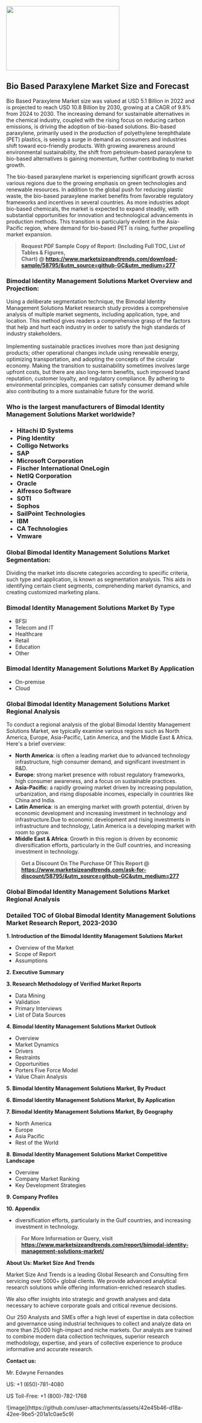 <p><img class="alignnone size-medium wp-image-20088" src="https://ffe5etoiles.com/wp-content/uploads/2024/12/MST1-300x171.png" alt="" width="300" height="171" /></p><h2>Bio Based Paraxylene Market Size and Forecast</h2><p>Bio Based Paraxylene Market size was valued at USD 5.1 Billion in 2022 and is projected to reach USD 10.8 Billion by 2030, growing at a CAGR of 9.8% from 2024 to 2030. The increasing demand for sustainable alternatives in the chemical industry, coupled with the rising focus on reducing carbon emissions, is driving the adoption of bio-based solutions. Bio-based paraxylene, primarily used in the production of polyethylene terephthalate (PET) plastics, is seeing a surge in demand as consumers and industries shift toward eco-friendly products. With growing awareness around environmental sustainability, the shift from petroleum-based paraxylene to bio-based alternatives is gaining momentum, further contributing to market growth.</p><p>The bio-based paraxylene market is experiencing significant growth across various regions due to the growing emphasis on green technologies and renewable resources. In addition to the global push for reducing plastic waste, the bio-based paraxylene market benefits from favorable regulatory frameworks and incentives in several countries. As more industries adopt bio-based chemicals, the market is expected to expand steadily, with substantial opportunities for innovation and technological advancements in production methods. This transition is particularly evident in the Asia-Pacific region, where demand for bio-based PET is rising, further propelling market expansion.</p></p><blockquote id="" class=""><strong>Request PDF Sample Copy of Report: (Including Full TOC, List of Tables &amp; Figures, Chart)&nbsp;@&nbsp;<strong><a href="https://www.marketsizeandtrends.com/download-sample/58795/&utm_source=github-GC&utm_medium=277" target="_blank">https://www.marketsizeandtrends.com/download-sample/58795/&utm_source=github-GC&utm_medium=277</a></strong></strong></blockquote><h3 id="" class="">Bimodal Identity Management Solutions Market&nbsp;Overview and Projection:</h3><p id="" class="">Using a deliberate segmentation technique, the Bimodal Identity Management Solutions Market research study provides a comprehensive analysis of multiple market segments, including application, type, and location. This method gives readers a comprehensive grasp of the factors that help and hurt each industry in order to satisfy the high standards of industry stakeholders. <br /> <br />Implementing sustainable practices involves more than just designing products; other operational changes include using renewable energy, optimizing transportation, and adopting the concepts of the circular economy. Making the transition to sustainability sometimes involves large upfront costs, but there are also long-term benefits, such improved brand reputation, customer loyalty, and regulatory compliance. By adhering to environmental principles, companies can satisfy consumer demand while also contributing to a more sustainable future for the world.</p><h3 id="" class="">Who is the largest manufacturers of&nbsp;Bimodal Identity Management Solutions Market worldwide?</h3><h3 class=""><p><ul><li>Hitachi ID Systems </li><li> Ping Identity </li><li> Colligo Networks </li><li> SAP </li><li> Microsoft Corporation </li><li> Fischer International OneLogin </li><li> NetIQ Corporation </li><li> Oracle </li><li> Alfresco Software </li><li> SOTI </li><li> Sophos </li><li> SailPoint Technologies </li><li> IBM </li><li> CA Technologies </li><li> Vmware</li></ul></p></h3><h3 id="" class="">Global&nbsp;Bimodal Identity Management Solutions Market Segmentation:</h3><p id="" class="">Dividing the market into discrete categories according to specific criteria, such type and application, is known as segmentation analysis. This aids in identifying certain client segments, comprehending market dynamics, and creating customized marketing plans.</p><h3 id="" class="">Bimodal Identity Management Solutions Market&nbsp;By Type</h3><p><p><ul><li>BFSI </li><li> Telecom and IT </li><li> Healthcare </li><li> Retail </li><li> Education </li><li> Other</p></li></ul></p></p><h3 id="" class="">Bimodal Identity Management Solutions Market&nbsp;By Application</h3><p class=""><p><ul><li>On-premise </li><li> Cloud</li></ul></p></p><h3 id="" class="">Global Bimodal Identity Management Solutions Market Regional Analysis</h3><p id="" class="">To conduct a regional analysis of the global Bimodal Identity Management Solutions Market, we typically examine various regions such as North America, Europe, Asia-Pacific, Latin America, and the Middle East &amp; Africa. Here's a brief overview:</p><ul><li><strong>North America</strong>: is often a leading market due to advanced technology infrastructure, high consumer demand, and significant investment in R&amp;D.</li><li><strong>Europe</strong>: strong market presence with robust regulatory frameworks, high consumer awareness, and a focus on sustainable practices.</li><li><strong>Asia-Pacific</strong>: a rapidly growing market driven by increasing population, urbanization, and rising disposable incomes, especially in countries like China and India.</li><li><strong>Latin America</strong>: is an emerging market with growth potential, driven by economic development and increasing investment in technology and infrastructure.Due to economic development and rising investments in infrastructure and technology, Latin America is a developing market with room to grow.</li><li><strong>Middle East &amp; Africa</strong>: Growth in this region is driven by economic diversification efforts, particularly in the Gulf countries, and increasing investment in technology.</li></ul><blockquote id="" class=""><strong>Get a Discount On The Purchase Of This Report @ <strong><a href="https://www.marketsizeandtrends.com/ask-for-discount/58795/&utm_source=github-GC&utm_medium=277" target="_blank">https://www.marketsizeandtrends.com/ask-for-discount/58795/&utm_source=github-GC&utm_medium=277</a></strong></strong></blockquote><h3 id="" class="">Global Bimodal Identity Management Solutions Market Regional Analysis</h3><h3 id="" class="">Detailed TOC of Global Bimodal Identity Management Solutions Market Research Report, 2023-2030</h3><p id="" class=""><strong>1. Introduction of the Bimodal Identity Management Solutions Market</strong></p><ul><li>Overview of the Market</li><li>Scope of Report</li><li>Assumptions</li></ul><p id="" class=""><strong>2. Executive Summary</strong></p><p id="" class=""><strong>3. Research Methodology of Verified Market Reports</strong></p><ul><li>Data Mining</li><li>Validation</li><li>Primary Interviews</li><li>List of Data Sources</li></ul><p id="" class=""><strong>4. Bimodal Identity Management Solutions Market Outlook</strong></p><ul><li>Overview</li><li>Market Dynamics</li><li>Drivers</li><li>Restraints</li><li>Opportunities</li><li>Porters Five Force Model</li><li>Value Chain Analysis</li></ul><p id="" class=""><strong>5. Bimodal Identity Management Solutions Market, By Product</strong></p><p id="" class=""><strong>6. Bimodal Identity Management Solutions Market, By Application</strong></p><p id="" class=""><strong>7. Bimodal Identity Management Solutions Market, By Geography</strong></p><ul><li>North America</li><li>Europe</li><li>Asia Pacific</li><li>Rest of the World</li></ul><p id="" class=""><strong>8. Bimodal Identity Management Solutions Market Competitive Landscape</strong></p><ul><li>Overview</li><li>Company Market Ranking</li><li>Key Development Strategies</li></ul><p id="" class=""><strong>9. Company Profiles</strong></p><p id="" class=""><strong>10. Appendix</strong></p><ul><li>diversification efforts, particularly in the Gulf countries, and increasing investment in technology.</li></ul><blockquote id="" class=""><strong>For More Information or Query, visit <strong><strong><a href="https://www.marketsizeandtrends.com/report/bimodal-identity-management-solutions-market/" target="_blank">https://www.marketsizeandtrends.com/report/bimodal-identity-management-solutions-market/</a></strong></strong></strong></blockquote><p id="" class=""><strong>About Us: Market Size And Trends</strong></p><p id="" class="">Market Size And Trends is a leading Global Research and Consulting firm servicing over 5000+ global clients. We provide advanced analytical research solutions while offering information-enriched research studies.</p><p id="" class="">We also offer insights into strategic and growth analyses and data necessary to achieve corporate goals and critical revenue decisions.</p><p id="" class="">Our 250 Analysts and SMEs offer a high level of expertise in data collection and governance using industrial techniques to collect and analyze data on more than 25,000 high-impact and niche markets. Our analysts are trained to combine modern data collection techniques, superior research methodology, expertise, and years of collective experience to produce informative and accurate research.</p><p id="" class=""><strong>Contact us:</strong></p><p id="" class="">Mr. Edwyne Fernandes</p><p id="" class="">US: +1 (650)-781-4080</p><p id="" class="">US Toll-Free: +1 (800)-782-1768</p>
![image](https://github.com/user-attachments/assets/42e45b46-d18a-42ee-9be5-201a1c0ae5c9)
